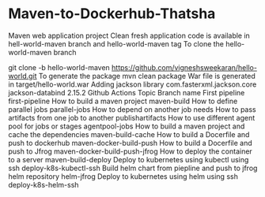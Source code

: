 # Maven-to-Dockerhub-Thatsha
Maven web application project
Clean fresh application code is available in hell-world-maven branch and hello-world-maven tag
To clone the hello-world-maven branch

git clone -b hello-world-maven https://github.com/vigneshsweekaran/hello-world.git
To generate the package
mvn clean package
War file is generated in target/hello-world.war
Adding jackson library
<dependency>
    <groupId>com.fasterxml.jackson.core</groupId>
    <artifactId>jackson-databind</artifactId>
    <version>2.15.2</version>
</dependency>
Github Actions
Topic	Branch name
First pipeline	first-pipeline
How to build a maven project	maven-build
How to define parallel jobs	parallel-jobs
How to depend on another job	needs
How to pass artifacts from one job to another	publishartifacts
How to use different agent pool for jobs or stages	agentpool-jobs
How to build a maven project and cache the dependencies	maven-build-cache
How to build a Docerfile and push to dockerhub	maven-docker-build-push
How to build a Docerfile and push to Jfrog	maven-docker-build-push-jfrog
How to deploy the container to a server	maven-build-deploy
Deploy to kubernetes using kubectl using ssh	deploy-k8s-kubectl-ssh
Build helm chart from piepline and push to jfrog helm repository	helm-jfrog
Deploy to kubernetes using helm using ssh	deploy-k8s-helm-ssh